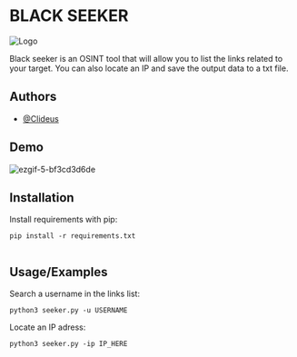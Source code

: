 # BLACK SEEKER

![Logo](https://user-images.githubusercontent.com/106549196/181929751-5893056b-d63b-44c2-819d-58cbb6e0f458.png)

Black seeker is an OSINT tool that will allow you to list the links related to your target. You can also locate an IP and save the output data to a txt file.


## Authors

- [@Clideus](https://github.com/Clideus)


## Demo

![ezgif-5-bf3cd3d6de](https://user-images.githubusercontent.com/106549196/181926368-d91c0a3a-6a74-4061-974b-ce60eec3a98b.gif)


## Installation

Install requirements with pip: 

```
pip install -r requirements.txt
  
```
    
## Usage/Examples
Search a username in the links list:

```
python3 seeker.py -u USERNAME

```

Locate an IP adress:

```
python3 seeker.py -ip IP_HERE

```
